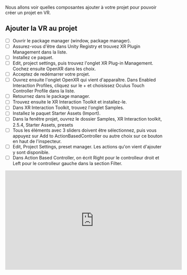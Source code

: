 Nous allons voir quelles composantes ajouter à votre projet pour pouvoir créer un projet en VR.   

      
## Ajouter la VR au projet
- [ ] Ouvrir le package manager (window, package manager).
- [ ] Assurez-vous d'être dans Unity Registry et trouvez XR Plugin Management dans la liste.
- [ ] Installez ce paquet.
- [ ] Edit, project settings, puis trouvez l'onglet XR Plug-in Management. Cochez ensuite OpenXR dans les choix.
- [ ] Acceptez de redémarrer votre projet.
- [ ] Ouvrez ensuite l'onglet OpenXR qui vient d'apparaître. Dans Enabled Interaction Profiles, cliquez sur le + et choisissez Oculus Touch Controller Profile dans la liste.
- [ ] Retournez dans le package manager.
- [ ] Trouvez ensuite le XR Interaction Toolkit et installez-le.
- [ ] Dans XR Interaction Toolkit, trouvez l'onglet Samples.
- [ ] Installez le paquet Starter Assets (Import).
- [ ] Dans la fenêtre projet, ouvrez le dossier Samples, XR Interaction toolkit, 2.5.4, Starter Assets, presets
- [ ] Tous les éléments avec 3 sliders doivent être sélectionnez, puis vous appuyez sur Add to ActionBasedController ou autre choix sur ce bouton en haut de l'inspecteur.
- [ ] Edit, Project Settings, preset manager. Les actions qu'on vient d'ajouter y sont disponible.
- [ ] Dans Action Based Controller, on écrit Right pour le controlleur droit et Left pour le controlleur gauche dans la section Filter.

<iframe width="560" height="315" src="https://www.youtube.com/embed/M2hMiALFGpQ?si=CLPY7A5nzDQYmYk-" title="YouTube video player" frameborder="0" allow="accelerometer; autoplay; clipboard-write; encrypted-media; gyroscope; picture-in-picture; web-share" referrerpolicy="strict-origin-when-cross-origin" allowfullscreen></iframe>


